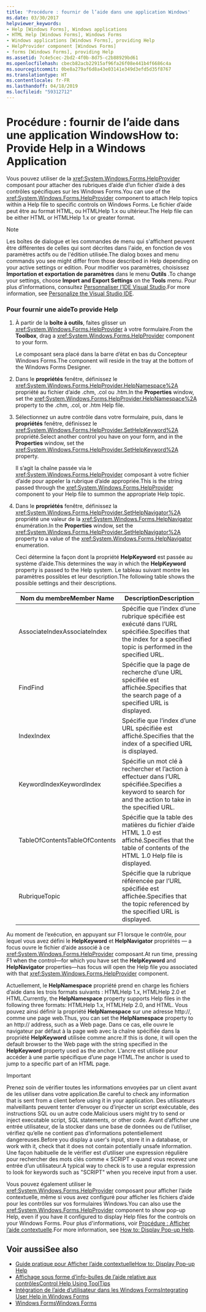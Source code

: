 ```yaml
---
title: 'Procédure : fournir de l’aide dans une application Windows'
ms.date: 03/30/2017
helpviewer_keywords:
- Help [Windows Forms], Windows applications
- HTML Help [Windows Forms], Windows Forms
- Windows applications [Windows Forms], providing Help
- HelpProvider component [Windows Forms]
- forms [Windows Forms], providing Help
ms.assetid: 7c4e5cec-2bd2-4f0b-8d75-c2b88929bd61
ms.openlocfilehash: cbecb82acb22915af96fa26f08e441b4f6686c4a
ms.sourcegitcommit: 0be8a279af6d8a43e03141e349d3efd5d35f8767
ms.translationtype: HT
ms.contentlocale: fr-FR
ms.lasthandoff: 04/18/2019
ms.locfileid: "59312712"
---
```

# <a name="how-to-provide-help-in-a-windows-application"></a><span data-ttu-id="93df2-102">Procédure : fournir de l’aide dans une application Windows</span><span class="sxs-lookup"><span data-stu-id="93df2-102">How to: Provide Help in a Windows Application</span></span>
<span data-ttu-id="93df2-103">Vous pouvez utiliser de la <xref:System.Windows.Forms.HelpProvider> composant pour attacher des rubriques d’aide d’un fichier d’aide à des contrôles spécifiques sur les Windows Forms.</span><span class="sxs-lookup"><span data-stu-id="93df2-103">You can use of the <xref:System.Windows.Forms.HelpProvider> component to attach Help topics within a Help file to specific controls on Windows Forms.</span></span> <span data-ttu-id="93df2-104">Le fichier d’aide peut être au format HTML, ou HTMLHelp 1.x ou ultérieur.</span><span class="sxs-lookup"><span data-stu-id="93df2-104">The Help file can be either HTML or HTMLHelp 1.x or greater format.</span></span>  
  
> [!NOTE]
>  <span data-ttu-id="93df2-105">Les boîtes de dialogue et les commandes de menu qui s'affichent peuvent être différentes de celles qui sont décrites dans l'aide, en fonction de vos paramètres actifs ou de l'édition utilisée.</span><span class="sxs-lookup"><span data-stu-id="93df2-105">The dialog boxes and menu commands you see might differ from those described in Help depending on your active settings or edition.</span></span> <span data-ttu-id="93df2-106">Pour modifier vos paramètres, choisissez **Importation et exportation de paramètres** dans le menu **Outils** .</span><span class="sxs-lookup"><span data-stu-id="93df2-106">To change your settings, choose **Import and Export Settings** on the **Tools** menu.</span></span> <span data-ttu-id="93df2-107">Pour plus d’informations, consultez [Personnaliser l’IDE Visual Studio](/visualstudio/ide/personalizing-the-visual-studio-ide).</span><span class="sxs-lookup"><span data-stu-id="93df2-107">For more information, see [Personalize the Visual Studio IDE](/visualstudio/ide/personalizing-the-visual-studio-ide).</span></span>  
  
### <a name="to-provide-help"></a><span data-ttu-id="93df2-108">Pour fournir une aide</span><span class="sxs-lookup"><span data-stu-id="93df2-108">To provide Help</span></span>  
  
1. <span data-ttu-id="93df2-109">À partir de la **boîte à outils**, faites glisser un <xref:System.Windows.Forms.HelpProvider> à votre formulaire.</span><span class="sxs-lookup"><span data-stu-id="93df2-109">From the **Toolbox**, drag a <xref:System.Windows.Forms.HelpProvider> component to your form.</span></span>  
  
     <span data-ttu-id="93df2-110">Le composant sera placé dans la barre d’état en bas du Concepteur Windows Forms.</span><span class="sxs-lookup"><span data-stu-id="93df2-110">The component will reside in the tray at the bottom of the Windows Forms Designer.</span></span>  
  
2. <span data-ttu-id="93df2-111">Dans le **propriétés** fenêtre, définissez le <xref:System.Windows.Forms.HelpProvider.HelpNamespace%2A> propriété au fichier d’aide .chm, .col ou .htm.</span><span class="sxs-lookup"><span data-stu-id="93df2-111">In the **Properties** window, set the <xref:System.Windows.Forms.HelpProvider.HelpNamespace%2A> property to the .chm, .col, or .htm Help file.</span></span>  
  
3. <span data-ttu-id="93df2-112">Sélectionnez un autre contrôle dans votre formulaire, puis, dans le **propriétés** fenêtre, définissez le <xref:System.Windows.Forms.HelpProvider.SetHelpKeyword%2A> propriété.</span><span class="sxs-lookup"><span data-stu-id="93df2-112">Select another control you have on your form, and in the **Properties** window, set the <xref:System.Windows.Forms.HelpProvider.SetHelpKeyword%2A> property.</span></span>  
  
     <span data-ttu-id="93df2-113">Il s’agit la chaîne passée via le <xref:System.Windows.Forms.HelpProvider> composant à votre fichier d’aide pour appeler la rubrique d’aide appropriée.</span><span class="sxs-lookup"><span data-stu-id="93df2-113">This is the string passed through the <xref:System.Windows.Forms.HelpProvider> component to your Help file to summon the appropriate Help topic.</span></span>  
  
4. <span data-ttu-id="93df2-114">Dans le **propriétés** fenêtre, définissez la <xref:System.Windows.Forms.HelpProvider.SetHelpNavigator%2A> propriété une valeur de la <xref:System.Windows.Forms.HelpNavigator> énumération.</span><span class="sxs-lookup"><span data-stu-id="93df2-114">In the **Properties** window, set the <xref:System.Windows.Forms.HelpProvider.SetHelpNavigator%2A> property to a value of the <xref:System.Windows.Forms.HelpNavigator> enumeration.</span></span>  
  
     <span data-ttu-id="93df2-115">Ceci détermine la façon dont la propriété **HelpKeyword** est passée au système d’aide.</span><span class="sxs-lookup"><span data-stu-id="93df2-115">This determines the way in which the **HelpKeyword** property is passed to the Help system.</span></span> <span data-ttu-id="93df2-116">Le tableau suivant montre les paramètres possibles et leur description.</span><span class="sxs-lookup"><span data-stu-id="93df2-116">The following table shows the possible settings and their descriptions.</span></span>  
  
    |<span data-ttu-id="93df2-117">Nom du membre</span><span class="sxs-lookup"><span data-stu-id="93df2-117">Member Name</span></span>|<span data-ttu-id="93df2-118">Description</span><span class="sxs-lookup"><span data-stu-id="93df2-118">Description</span></span>|  
    |-----------------|-----------------|  
    |<span data-ttu-id="93df2-119">AssociateIndex</span><span class="sxs-lookup"><span data-stu-id="93df2-119">AssociateIndex</span></span>|<span data-ttu-id="93df2-120">Spécifie que l’index d’une rubrique spécifiée est exécuté dans l’URL spécifiée.</span><span class="sxs-lookup"><span data-stu-id="93df2-120">Specifies that the index for a specified topic is performed in the specified URL.</span></span>|  
    |<span data-ttu-id="93df2-121">Find</span><span class="sxs-lookup"><span data-stu-id="93df2-121">Find</span></span>|<span data-ttu-id="93df2-122">Spécifie que la page de recherche d’une URL spécifiée est affichée.</span><span class="sxs-lookup"><span data-stu-id="93df2-122">Specifies that the search page of a specified URL is displayed.</span></span>|  
    |<span data-ttu-id="93df2-123">Index</span><span class="sxs-lookup"><span data-stu-id="93df2-123">Index</span></span>|<span data-ttu-id="93df2-124">Spécifie que l’index d’une URL spécifiée est affiché.</span><span class="sxs-lookup"><span data-stu-id="93df2-124">Specifies that the index of a specified URL is displayed.</span></span>|  
    |<span data-ttu-id="93df2-125">KeywordIndex</span><span class="sxs-lookup"><span data-stu-id="93df2-125">KeywordIndex</span></span>|<span data-ttu-id="93df2-126">Spécifie un mot clé à rechercher et l’action à effectuer dans l’URL spécifiée.</span><span class="sxs-lookup"><span data-stu-id="93df2-126">Specifies a keyword to search for and the action to take in the specified URL.</span></span>|  
    |<span data-ttu-id="93df2-127">TableOfContents</span><span class="sxs-lookup"><span data-stu-id="93df2-127">TableOfContents</span></span>|<span data-ttu-id="93df2-128">Spécifie que la table des matières du fichier d’aide HTML 1.0 est affiché.</span><span class="sxs-lookup"><span data-stu-id="93df2-128">Specifies that the table of contents of the HTML 1.0 Help file is displayed.</span></span>|  
    |<span data-ttu-id="93df2-129">Rubrique</span><span class="sxs-lookup"><span data-stu-id="93df2-129">Topic</span></span>|<span data-ttu-id="93df2-130">Spécifie que la rubrique référencée par l’URL spécifiée est affichée.</span><span class="sxs-lookup"><span data-stu-id="93df2-130">Specifies that the topic referenced by the specified URL is displayed.</span></span>|  
  
 <span data-ttu-id="93df2-131">Au moment de l’exécution, en appuyant sur F1 lorsque le contrôle, pour lequel vous avez défini le **HelpKeyword** et **HelpNavigator** propriétés — a focus ouvre le fichier d’aide associé à ce <xref:System.Windows.Forms.HelpProvider> composant.</span><span class="sxs-lookup"><span data-stu-id="93df2-131">At run time, pressing F1 when the control—for which you have set the **HelpKeyword** and **HelpNavigator** properties—has focus will open the Help file you associated with that <xref:System.Windows.Forms.HelpProvider> component.</span></span>  
  
 <span data-ttu-id="93df2-132">Actuellement, le **HelpNamespace** propriété prend en charge les fichiers d’aide dans les trois formats suivants : HTMLHelp 1.x, HTMLHelp 2.0 et HTML.</span><span class="sxs-lookup"><span data-stu-id="93df2-132">Currently, the **HelpNamespace** property supports Help files in the following three formats: HTMLHelp 1.x, HTMLHelp 2.0, and HTML.</span></span> <span data-ttu-id="93df2-133">Vous pouvez ainsi définir la propriété **HelpNamespace** sur une adresse http://, comme une page web.</span><span class="sxs-lookup"><span data-stu-id="93df2-133">Thus, you can set the **HelpNamespace** property to an http:// address, such as a Web page.</span></span> <span data-ttu-id="93df2-134">Dans ce cas, elle ouvre le navigateur par défaut à la page web avec la chaîne spécifiée dans la propriété **HelpKeyword** utilisée comme ancre.</span><span class="sxs-lookup"><span data-stu-id="93df2-134">If this is done, it will open the default browser to the Web page with the string specified in the **HelpKeyword** property used as the anchor.</span></span> <span data-ttu-id="93df2-135">L’ancre est utilisée pour accéder à une partie spécifique d’une page HTML.</span><span class="sxs-lookup"><span data-stu-id="93df2-135">The anchor is used to jump to a specific part of an HTML page.</span></span>  
  
> [!IMPORTANT]
>  <span data-ttu-id="93df2-136">Prenez soin de vérifier toutes les informations envoyées par un client avant de les utiliser dans votre application.</span><span class="sxs-lookup"><span data-stu-id="93df2-136">Be careful to check any information that is sent from a client before using it in your application.</span></span> <span data-ttu-id="93df2-137">Des utilisateurs malveillants peuvent tenter d’envoyer ou d’injecter un script exécutable, des instructions SQL ou un autre code.</span><span class="sxs-lookup"><span data-stu-id="93df2-137">Malicious users might try to send or inject executable script, SQL statements, or other code.</span></span> <span data-ttu-id="93df2-138">Avant d’afficher une entrée utilisateur, de la stocker dans une base de données ou de l’utiliser, vérifiez qu’elle ne contient pas d’informations potentiellement dangereuses.</span><span class="sxs-lookup"><span data-stu-id="93df2-138">Before you display a user's input, store it in a database, or work with it, check that it does not contain potentially unsafe information.</span></span> <span data-ttu-id="93df2-139">Une façon habituelle de le vérifier est d’utiliser une expression régulière pour rechercher des mots clés comme « SCRIPT » quand vous recevez une entrée d’un utilisateur.</span><span class="sxs-lookup"><span data-stu-id="93df2-139">A typical way to check is to use a regular expression to look for keywords such as "SCRIPT" when you receive input from a user.</span></span>  
  
 <span data-ttu-id="93df2-140">Vous pouvez également utiliser le <xref:System.Windows.Forms.HelpProvider> composant pour afficher l’aide contextuelle, même si vous avez configuré pour afficher les fichiers d’aide pour les contrôles sur vos formulaires Windows.</span><span class="sxs-lookup"><span data-stu-id="93df2-140">You can also use the <xref:System.Windows.Forms.HelpProvider> component to show pop-up Help, even if you have it configured to display Help files for the controls on your Windows Forms.</span></span> <span data-ttu-id="93df2-141">Pour plus d'informations, voir [Procédure : Afficher l’aide contextuelle](how-to-display-pop-up-help.md).</span><span class="sxs-lookup"><span data-stu-id="93df2-141">For more information, see [How to: Display Pop-up Help](how-to-display-pop-up-help.md).</span></span>  
  
## <a name="see-also"></a><span data-ttu-id="93df2-142">Voir aussi</span><span class="sxs-lookup"><span data-stu-id="93df2-142">See also</span></span>

- [<span data-ttu-id="93df2-143">Guide pratique pour Afficher l’aide contextuelle</span><span class="sxs-lookup"><span data-stu-id="93df2-143">How to: Display Pop-up Help</span></span>](how-to-display-pop-up-help.md)
- [<span data-ttu-id="93df2-144">Affichage sous forme d’info-bulles de l’aide relative aux contrôles</span><span class="sxs-lookup"><span data-stu-id="93df2-144">Control Help Using ToolTips</span></span>](control-help-using-tooltips.md)
- [<span data-ttu-id="93df2-145">Intégration de l’aide d’utilisateur dans les Windows Forms</span><span class="sxs-lookup"><span data-stu-id="93df2-145">Integrating User Help in Windows Forms</span></span>](integrating-user-help-in-windows-forms.md)
- [<span data-ttu-id="93df2-146">Windows Forms</span><span class="sxs-lookup"><span data-stu-id="93df2-146">Windows Forms</span></span>](../index.md)
